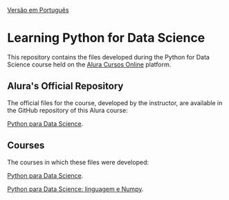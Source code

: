 ﻿[Versão em Português](README.md)

# Learning Python for Data Science

This repository contains the files developed during the Python for Data Science course held on the [Alura Cursos Online](https://alura.com.br) platform.

## Alura's Official Repository

The official files for the course, developed by the instructor, are available in the GitHub repository of this Alura course:

[Python para Data Science](https://github.com/alura-cursos/1766-logica-programacao-python).

## Courses

The courses in which these files were developed:

[Python para Data Science](https://cursos.alura.com.br/course/python-intro).

[Python para Data Science: linguagem e Numpy](https://cursos.alura.com.br/course/python-tipos-listas-numpy).